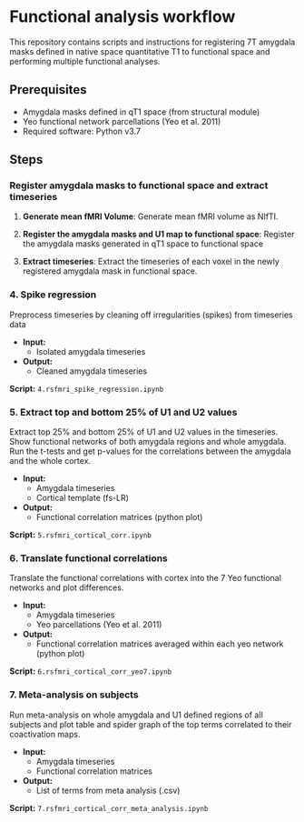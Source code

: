 # Functional analysis workflow

This repository contains scripts and instructions for registering 7T amygdala masks defined in native space quantitative T1 to functional space and performing multiple functional analyses.

## Prerequisites

- Amygdala masks defined in qT1 space (from structural module)
- Yeo functional network parcellations (Yeo et al. 2011)
- Required software: Python v3.7

## Steps

### Register amygdala masks to functional space and extract timeseries
1. **Generate mean fMRI Volume**: Generate mean fMRI volume as NIfTI.

2. **Register the amygdala masks and U1 map to functional space**: Register the amygdala masks generated in qT1 space to functional space

3. **Extract timeseries**: Extract the timeseries of each voxel in the newly registered amygdala mask in functional space.

### 4. Spike regression
Preprocess timeseries by cleaning off irregularities (spikes) from timeseries data

- **Input:** 
  - Isolated amygdala timeseries
- **Output:** 
  - Cleaned amygdala timeseries
  
**Script:** `4.rsfmri_spike_regression.ipynb`

### 5. Extract top and bottom 25% of U1 and U2 values
Extract top 25% and bottom 25% of U1 and U2 values in the timeseries. Show functional networks of both amygdala regions and whole amygdala. Run the t-tests and get p-values for the correlations between the amygdala and the whole cortex.

- **Input:** 
  - Amygdala timeseries
  - Cortical template (fs-LR)
- **Output:** 
  - Functional correlation matrices (python plot)
  
**Script:** `5.rsfmri_cortical_corr.ipynb`

### 6. Translate functional correlations
Translate the functional correlations with cortex into the 7 Yeo functional networks and plot differences.

- **Input:** 
  - Amygdala timeseries
  - Yeo parcellations (Yeo et al. 2011)
- **Output:** 
  - Functional correlation matrices averaged within each yeo network (python plot)
  
**Script:** `6.rsfmri_cortical_corr_yeo7.ipynb`

### 7. Meta-analysis on subjects
Run meta-analysis on whole amygdala and U1 defined regions of all subjects and plot table and spider graph of the top terms correlated to their coactivation maps.

- **Input:** 
  - Amygdala timeseries
  - Functional correlation matrices
- **Output:** 
  - List of terms from meta analysis (.csv)
  
**Script:** `7.rsfmri_cortical_corr_meta_analysis.ipynb`

